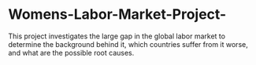 # Womens-Labor-Market-Project-
This project investigates the large gap in the global labor market to determine the background behind it, which countries suffer from it worse, and what are the possible root causes.
